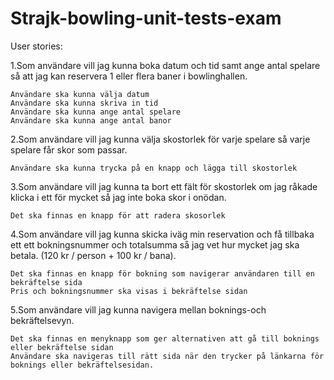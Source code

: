 # Strajk-bowling-unit-tests-exam

User stories:

1.Som användare vill jag kunna boka datum och tid samt ange antal spelare så att jag kan reservera 1 eller flera baner i bowlinghallen.

    Användare ska kunna välja datum 
    Användare ska kunna skriva in tid 
    Användare ska kunna ange antal spelare 
    Användare ska kunna ange antal banor

    

2.Som användare vill jag kunna välja skostorlek för varje spelare så varje spelare får skor som passar.

    Användare ska kunna trycka på en knapp och lägga till skostorlek



3.Som användare vill jag kunna ta bort ett fält för skostorlek om jag råkade klicka i ett för mycket så jag inte boka skor i onödan.
  
    Det ska finnas en knapp för att radera skosorlek


4.Som användare vill jag kunna skicka iväg min reservation och få tillbaka ett ett bokningsnummer och totalsumma så jag vet hur mycket jag ska betala. (120 kr / person + 100 kr / bana).
    
    Det ska finnas en knapp för bokning som navigerar användaren till en bekräftelse sida 
    Pris och bokningsnummer ska visas i bekräftelse sidan 

5.Som användare vill jag kunna navigera mellan boknings-och bekräftelsevyn.
    
    Det ska finnas en menyknapp som ger alternativen att gå till boknings eller bekräftelse sidan
    Användare ska navigeras till rätt sida när den trycker på länkarna för boknings eller bekräftelsesidan.
    

